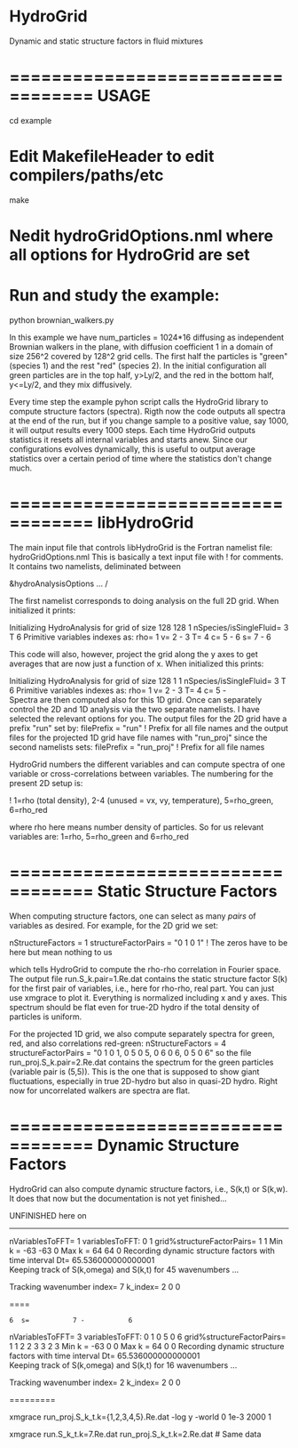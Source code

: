 # HydroGrid
Dynamic and static structure factors in fluid mixtures

==================================
USAGE
==================================

cd example
# Edit MakefileHeader to edit compilers/paths/etc
make
# Nedit hydroGridOptions.nml where all options for HydroGrid are set
# Run and study the example:
python brownian_walkers.py

In this example we have 
  num_particles = 1024*16
diffusing as independent Brownian walkers in the plane, with diffusion coefficient 1 in a domain of size 256^2 covered by 128^2 grid cells. The first half the particles is "green" (species 1) and the rest "red" (species 2). In the initial configuration all green particles are in the top half, y>Ly/2, and the red in the bottom half, y<=Ly/2, and they mix diffusively.

Every time step the example pyhon script calls the HydroGrid library to compute structure factors (spectra). Rigth now the code outputs all spectra at the end of the run, but if you change sample to a positive value, say 1000, it will output results every 1000 steps. Each time HydroGrid outputs statistics it resets all internal variables and starts anew. Since our configurations evolves dynamically, this is useful to output average statistics over a certain period of time where the statistics don't change much.

==================================
libHydroGrid
==================================

The main input file that controls libHydroGrid is the Fortran namelist file:
hydroGridOptions.nml
This is basically a text input file with ! for comments.
It contains two namelists, deliminated between

&hydroAnalysisOptions
   ...
/

The first namelist corresponds to doing analysis on the full 2D grid. When initialized it prints:

 Initializing HydroAnalysis for grid of size          128         128           1  nSpecies/isSingleFluid=           3 T
           6  Primitive variables indexes as: rho=           1  v=           2 -           3  T=           4  c=           5 -           6  s=           7 -           6

This code will also, however, project the grid along the y axes to get averages that are now just a function of x. When initialized this prints:

 Initializing HydroAnalysis for grid of size          128           1           1  nSpecies/isSingleFluid=           3 T
           6  Primitive variables indexes as: rho=           1  v=           2 -           3  T=           4  c=           5 -        
Spectra are then computed also for this 1D grid. Once can separately control the 2D and 1D analysis via the two separate namelists. I have selected the relevant options for you. The output files for the 2D grid have a prefix "run" set by:
   filePrefix = "run" ! Prefix for all file names
and the output files for the projected 1D grid have file names with "run_proj" since the second namelists sets:
   filePrefix = "run_proj" ! Prefix for all file names

HydroGrid numbers the different variables and can compute spectra of one variable or cross-correlations between variables. The numbering for the present 2D setup is:

! 1=rho (total density), 2-4 (unused = vx, vy, temperature), 5=rho_green, 6=rho_red

where rho here means number density of particles. So for us relevant variables are:
1=rho, 5=rho_green and 6=rho_red

==================================
Static Structure Factors
==================================

When computing structure factors, one can select as many *pairs* of variables as desired. For example, for the 2D grid we set:

   nStructureFactors = 1
   structureFactorPairs = "0 1 0 1" ! The zeros have to be here but mean nothing to us

which tells HydroGrid to compute the rho-rho correlation in Fourier space. The output file
run.S_k.pair=1.Re.dat
contains the static structure factor S(k) for the first pair of variables, i.e., here for rho-rho, real part. You can just use xmgrace to plot it. Everything is normalized including x and y axes. This spectrum should be flat even for true-2D hydro if the total density of particles is uniform.

For the projected 1D grid, we also compute separately spectra for green, red, and also correlations red-green:
   nStructureFactors = 4
   structureFactorPairs = "0 1 0 1, 0 5 0 5, 0 6 0 6, 0 5 0 6"
so the file 
run_proj.S_k.pair=2.Re.dat
contains the spectrum for the green particles (variable pair is (5,5)).
This is the one that is supposed to show giant fluctuations, especially in true 2D-hydro but also in quasi-2D hydro. Right now for uncorrelated walkers are spectra are flat.

==================================
Dynamic Structure Factors
==================================

HydroGrid can also compute dynamic structure factors, i.e., S(k,t) or S(k,w). It does that now but the documentation is not yet finished...

UNFINISHED here on


--------------------------

 nVariablesToFFT=           1  variablesToFFT:            0           1
 grid%structureFactorPairs=           1           1
 Min k =          -63         -63           0
 Max k =           64          64           0
 Recording dynamic structure factors with time interval Dt=   65.536000000000001    
 Keeping track of S(k,omega) and S(k,t) for           45  wavenumbers
...

 Tracking wavenumber index=           7  k_index=           2           0           0

====

    6  s=           7 -           6
 nVariablesToFFT=           3  variablesToFFT:            0           1           0           5           0           6
 grid%structureFactorPairs=           1           1           2           2           3           3           2           3
 Min k =          -63           0           0
 Max k =           64           0           0
 Recording dynamic structure factors with time interval Dt=   65.536000000000001    
 Keeping track of S(k,omega) and S(k,t) for           16  wavenumbers
...

 Tracking wavenumber index=           2  k_index=           2           0           0

=========

xmgrace run_proj.S_k_t.k={1,2,3,4,5}.Re.dat -log y -world 0 1e-3 2000 1

xmgrace run.S_k_t.k=7.Re.dat  run_proj.S_k_t.k=2.Re.dat # Same data

